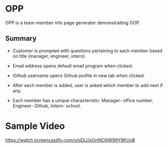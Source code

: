 # OPP

OPP is a team-member info page generater demonstraiting OOP.

## Summary

* Customer is prompted with questions pertaining to each member based on title (manager, engineer, intern).

* Email address opens default email program when clicked.

* Github username opens Github profile in new tab when clicked.

* After each member is added, user is asked which member to add next if any.

* Each member has a unique characteristic: Manager- office number, Engineer- Github, Intern- school.

# Sample Video
https://watch.screencastify.com/v/qDLUzGrtNO9W99Y9KUyB
